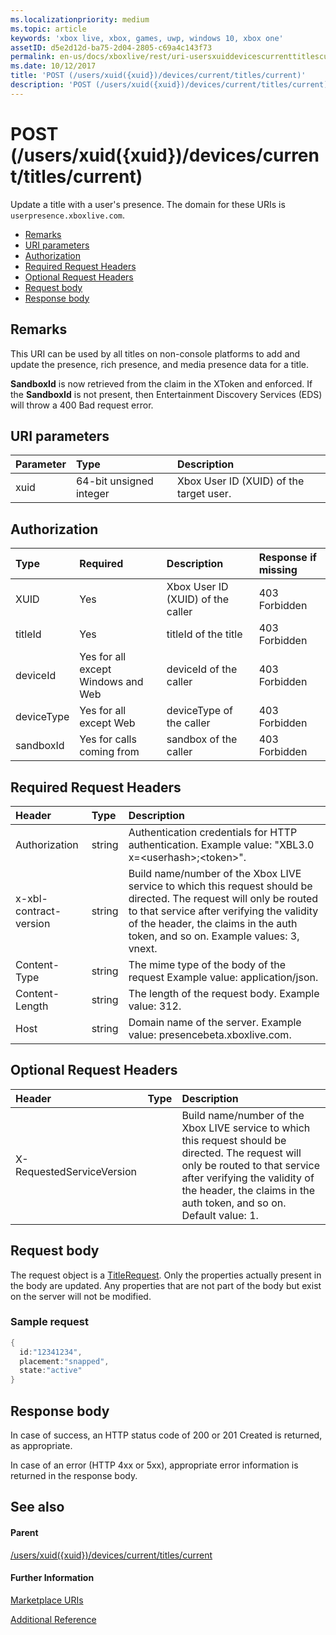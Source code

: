 ```yaml
---
ms.localizationpriority: medium
ms.topic: article
keywords: 'xbox live, xbox, games, uwp, windows 10, xbox one'
assetID: d5e2d12d-ba75-2d04-2805-c69a4c143f73
permalink: en-us/docs/xboxlive/rest/uri-usersxuiddevicescurrenttitlescurrentpost.html
ms.date: 10/12/2017
title: 'POST (/users/xuid({xuid})/devices/current/titles/current)'
description: 'POST (/users/xuid({xuid})/devices/current/titles/current)'
---
```


# POST \(/users/xuid\({xuid}\)/devices/current/titles/current\)

Update a title with a user's presence. The domain for these URIs is `userpresence.xboxlive.com`.

* [Remarks](post-users-xuid-xuid-devices-current-titles-current.md#ID4EV)
* [URI parameters](post-users-xuid-xuid-devices-current-titles-current.md#ID4EEB)
* [Authorization](post-users-xuid-xuid-devices-current-titles-current.md#ID4EPB)
* [Required Request Headers](post-users-xuid-xuid-devices-current-titles-current.md#ID4ENE)
* [Optional Request Headers](post-users-xuid-xuid-devices-current-titles-current.md#ID4ERG)
* [Request body](post-users-xuid-xuid-devices-current-titles-current.md#ID4ERH)
* [Response body](post-users-xuid-xuid-devices-current-titles-current.md#ID4EKAAC)

## Remarks <a id="ID4EV"></a>

This URI can be used by all titles on non-console platforms to add and update the presence, rich presence, and media presence data for a title.

**SandboxId** is now retrieved from the claim in the XToken and enforced. If the **SandboxId** is not present, then Entertainment Discovery Services \(EDS\) will throw a 400 Bad request error.

## URI parameters <a id="ID4EEB"></a>

| Parameter | Type | Description |
| :--- | :--- | :--- |
| xuid | 64-bit unsigned integer | Xbox User ID \(XUID\) of the target user. |

## Authorization <a id="ID4EPB"></a>

| Type | Required | Description | Response if missing |
| :--- | :--- | :--- | :--- |
| XUID | Yes | Xbox User ID \(XUID\) of the caller | 403 Forbidden |
| titleId | Yes | titleId of the title | 403 Forbidden |
| deviceId | Yes for all except Windows and Web | deviceId of the caller | 403 Forbidden |
| deviceType | Yes for all except Web | deviceType of the caller | 403 Forbidden |
| sandboxId | Yes for calls coming from | sandbox of the caller | 403 Forbidden |

## Required Request Headers <a id="ID4ENE"></a>

| Header | Type | Description |
| :--- | :--- | :--- |
| Authorization | string | Authentication credentials for HTTP authentication. Example value: "XBL3.0 x=&lt;userhash&gt;;&lt;token&gt;". |
| x-xbl-contract-version | string | Build name/number of the Xbox LIVE service to which this request should be directed. The request will only be routed to that service after verifying the validity of the header, the claims in the auth token, and so on. Example values: 3, vnext. |
| Content-Type | string | The mime type of the body of the request Example value: application/json. |
| Content-Length | string | The length of the request body. Example value: 312. |
| Host | string | Domain name of the server. Example value: presencebeta.xboxlive.com. |

## Optional Request Headers <a id="ID4ERG"></a>

| Header | Type | Description |
| :--- | :--- | :--- |
| X-RequestedServiceVersion |  | Build name/number of the Xbox LIVE service to which this request should be directed. The request will only be routed to that service after verifying the validity of the header, the claims in the auth token, and so on. Default value: 1. |

## Request body <a id="ID4ERH"></a>

The request object is a [TitleRequest](https://github.com/LucienHH/docs-xsapi/tree/8aaeb3d77dec37e3bd2a1d99ea913649665f2490/json/json-titlerequest.md). Only the properties actually present in the body are updated. Any properties that are not part of the body but exist on the server will not be modified.

### Sample request <a id="ID4EAAAC"></a>

```cpp
{
  id:"12341234",
  placement:"snapped",
  state:"active"
}
```

## Response body <a id="ID4EKAAC"></a>

In case of success, an HTTP status code of 200 or 201 Created is returned, as appropriate.

In case of an error \(HTTP 4xx or 5xx\), appropriate error information is returned in the response body.

## See also <a id="ID4EVAAC"></a>

#### Parent <a id="ID4EXAAC"></a>

[/users/xuid\({xuid}\)/devices/current/titles/current](https://github.com/LucienHH/docs-xsapi/tree/8aaeb3d77dec37e3bd2a1d99ea913649665f2490/work-in-progress/presence/uri-usersxuiddevicescurrenttitlescurrent.md)

#### Further Information <a id="ID4EBBAC"></a>

[Marketplace URIs](https://github.com/LucienHH/docs-xsapi/tree/8aaeb3d77dec37e3bd2a1d99ea913649665f2490/work-in-progress/marketplace/atoc-reference-marketplace.md)

[Additional Reference](https://github.com/LucienHH/docs-xsapi/tree/8aaeb3d77dec37e3bd2a1d99ea913649665f2490/additional/atoc-xboxlivews-reference-additional.md)

